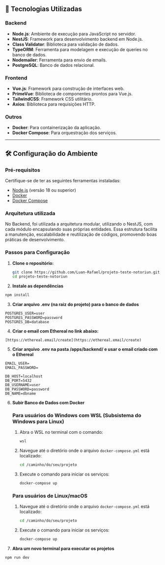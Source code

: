 
## 🚀 Tecnologias Utilizadas

### Backend
- **Node.js**: Ambiente de execução para JavaScript no servidor.
- **NestJS**: Framework para desenvolvimento backend em Node.js.
- **Class Validator**: Biblioteca para validação de dados.
- **TypeORM**: Ferramenta para modelagem e execução de queries no banco de dados.
- **Nodemailer**: Ferramenta para envio de emails.
- **PostgreSQL**: Banco de dados relacional.

### Frontend
- **Vue.js**: Framework para construção de interfaces web.
- **PrimeVue**: Biblioteca de componentes prontos para Vue.js.
- **TailwindCSS**: Framework CSS utilitário.
- **Axios**: Biblioteca para requisições HTTP.

### Outros
- **Docker**: Para containerização da aplicação.
- **Docker Compose**: Para orquestração dos serviços.

---

## 🛠️ Configuração do Ambiente

### Pré-requisitos
Certifique-se de ter as seguintes ferramentas instaladas:
- [Node.js](https://nodejs.org/) (versão 18 ou superior)
- [Docker](https://www.docker.com/)
- [Docker Compose](https://docs.docker.com/compose/)

### Arquitetura utilizada

No Backend, foi utilizada a arquitetura modular, utilizando o NestJS, com cada módulo encapsulando suas próprias entidades.
Essa estrutura facilita a manutenção, escalabilidade e reutilização de códigos, promovendo boas práticas de desenvolvimento.

### Passos para Configuração

1. **Clone o repositório:**
   ```bash
   git clone https://github.com/Luan-Rafael/projeto-teste-notoriun.git
   cd projeto-teste-notoriun
    ```

2. **Instale as dependências**
```bash
npm install
```

3. **Criar arquivo .env (na raiz do projeto) para o banco de dados**
```
POSTGRES_USER=user
POSTGRES_PASSWORD=password
POSTGRES_DB=database
```

4. **Criar o email com Ethereal no link abaixo:**
```
[https://ethereal.email/create](https://ethereal.email/create)
```

5.  **Criar arquivo .env na pasta /apps/backend/ e usar o email criado com o Ethereal**
```
EMAIL_USER=
EMAIL_PASSWORD=

DB_HOST=localhost
DB_PORT=5432
DB_USERNAME=user
DB_PASSWORD=password
DB_NAME=dbname
```
6. **Subir Banco de Dados com Docker**
   ### **Para usuários do Windows com WSL (Subsistema do Windows para Linux)**
   1. Abra o WSL no terminal com o comando:
      ```bash
      wsl
      ```
   
   2. Navegue até o diretório onde o arquivo `docker-compose.yml` está localizado:
      ```bash
      cd /caminho/do/seu/projeto
      ```
   
   3. Execute o comando para iniciar os serviços:
      ```bash
      docker-compose up
      ```

   ### **Para usuários de Linux/macOS**
   1. Navegue até o diretório onde o arquivo `docker-compose.yml` está localizado:
      ```bash
      cd /caminho/do/seu/projeto
      ```
   
   2. Execute o comando para iniciar os serviços:
      ```bash
      docker-compose up
      ```

7. **Abra um novo terminal para executar os projetos**
```bash
npm run dev
```

